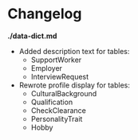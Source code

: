 # Changelog

**./data-dict.md**
* Added description text for tables:
	* SupportWorker
	* Employer
	* InterviewRequest
* Rewrote profile display for tables:
	* CulturalBackground
	* Qualification
	* CheckClearance
	* PersonalityTrait
	* Hobby